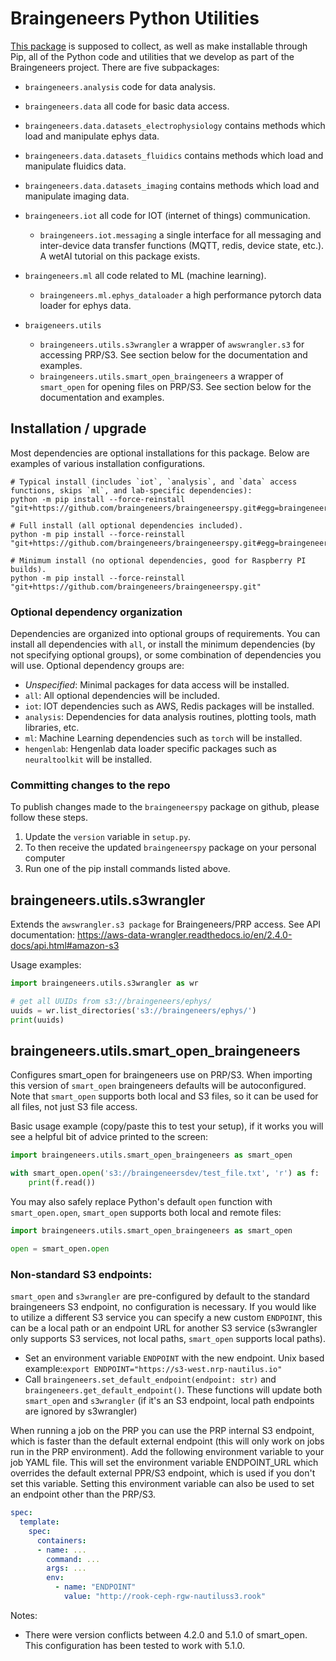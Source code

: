 # Braingeneers Python Utilities

[This package][github] is supposed to collect, as well as make installable
through Pip, all of the Python code and utilities that we develop as
part of the Braingeneers project. There are five subpackages:
  * `braingeneers.analysis` code for data analysis.

  * `braingeneers.data` all code for basic data access.
  * `braingeneers.data.datasets_electrophysiology` contains methods which load and manipulate ephys data.
  * `braingeneers.data.datasets_fluidics` contains methods which load and manipulate fluidics data.
  * `braingeneers.data.datasets_imaging` contains methods which load and manipulate imaging data.
    
  * `braingeneers.iot` all code for IOT (internet of things) communication.
    * `braingeneers.iot.messaging` a single interface for all messaging and inter-device data transfer functions (MQTT, redis, device state, etc.). A wetAI tutorial on this package exists.
    
  * `braingeneers.ml` all code related to ML (machine learning).
    * `braingeneers.ml.ephys_dataloader` a high performance pytorch data loader for ephys data.

  * `braigeneers.utils`  
    * `braingeneers.utils.s3wrangler` a wrapper of `awswrangler.s3` for accessing PRP/S3. See section below for the documentation and examples.
    * `braingeneers.utils.smart_open_braingeneers` a wrapper of `smart_open` for opening files on PRP/S3. See section below for the documentation and examples.

[github]: https://www.github.com/braingeneers/braingeneerspy

## Installation / upgrade

Most dependencies are optional installations for this package. 
Below are examples of various installation configurations.

```
# Typical install (includes `iot`, `analysis`, and `data` access functions, skips `ml`, and lab-specific dependencies): 
python -m pip install --force-reinstall "git+https://github.com/braingeneers/braingeneerspy.git#egg=braingeneerspy[iot,analysis]"

# Full install (all optional dependencies included).
python -m pip install --force-reinstall "git+https://github.com/braingeneers/braingeneerspy.git#egg=braingeneerspy[all]"

# Minimum install (no optional dependencies, good for Raspberry PI builds).
python -m pip install --force-reinstall "git+https://github.com/braingeneers/braingeneerspy.git"
```

### Optional dependency organization

Dependencies are organized into optional groups of requirements. You can install all dependencies with `all`, 
or install the minimum dependencies (by not specifying optional groups), 
or some combination of dependencies you will use. Optional dependency groups are:

 - *Unspecified*: Minimal packages for data access will be installed.
 - `all`: All optional dependencies will be included.
 - `iot`: IOT dependencies such as AWS, Redis packages will be installed.
 - `analysis`: Dependencies for data analysis routines, plotting tools, math libraries, etc.
 - `ml`: Machine Learning dependencies such as `torch` will be installed.
 - `hengenlab`: Hengenlab data loader specific packages such as `neuraltoolkit` will be installed.

### Committing changes to the repo

To publish changes made to the `braingeneerspy` package on github, please follow these steps. 
 1. Update the `version` variable in `setup.py`. 
 2. To then receive the updated `braingeneerspy` package on your personal computer 
 3. Run one of the pip install commands listed above.

## braingeneers.utils.s3wrangler
Extends the `awswrangler.s3 package` for Braingeneers/PRP access.
See API documentation: https://aws-data-wrangler.readthedocs.io/en/2.4.0-docs/api.html#amazon-s3

Usage examples:
```python
import braingeneers.utils.s3wrangler as wr

# get all UUIDs from s3://braingeneers/ephys/
uuids = wr.list_directories('s3://braingeneers/ephys/')
print(uuids)
```

## braingeneers.utils.smart_open_braingeneers
Configures smart_open for braingeneers use on PRP/S3. When importing this version of `smart_open` 
braingeneers defaults will be autoconfigured. Note that `smart_open` supports both local and S3 files, 
so it can be used for all files, not just S3 file access.

Basic usage example (copy/paste this to test your setup), if it works you will see a helpful bit of advice printed to the screen:

```python
import braingeneers.utils.smart_open_braingeneers as smart_open

with smart_open.open('s3://braingeneersdev/test_file.txt', 'r') as f:
    print(f.read())
```

You may also safely replace Python's default `open` function with `smart_open.open`, 
`smart_open` supports both local and remote files:

```python
import braingeneers.utils.smart_open_braingeneers as smart_open

open = smart_open.open
```
### Non-standard S3 endpoints:

`smart_open` and `s3wrangler` are pre-configured by default to the standard braingeneers S3 endpoint,
no configuration is necessary. If you would like to utilize a different S3 service you can specify a
new custom `ENDPOINT`, this can be a local path or an endpoint URL for another S3 service (s3wrangler
only supports S3 services, not local paths, `smart_open` supports local paths).

- Set an environment variable `ENDPOINT` with the new endpoint. Unix based example:`export ENDPOINT="https://s3-west.nrp-nautilus.io"`
- Call `braingeneers.set_default_endpoint(endpoint: str)` and `braingeneers.get_default_endpoint()`. 
  These functions will update both `smart_open` and `s3wrangler` (if it's an S3 endpoint, 
  local path endpoints are ignored by s3wrangler)

When running a job on the PRP you can use the PRP internal S3 endpoint,
which is faster than the default external endpoint (this will only work on jobs run in the PRP 
environment). Add the following environment variable to your job YAML file.
This will set the environment variable ENDPOINT_URL which overrides the
default external PPR/S3 endpoint, which is used if you don't set this variable.
Setting this environment variable can also be used to set an endpoint other than the PRP/S3.

```yaml
spec:
  template:
    spec:
      containers:
      - name: ...
        command: ...
        args: ...
        env:
          - name: "ENDPOINT"
            value: "http://rook-ceph-rgw-nautiluss3.rook"
```

Notes:
- There were version conflicts between 4.2.0 and 5.1.0 of smart_open. This configuration has been tested to work with 5.1.0.
